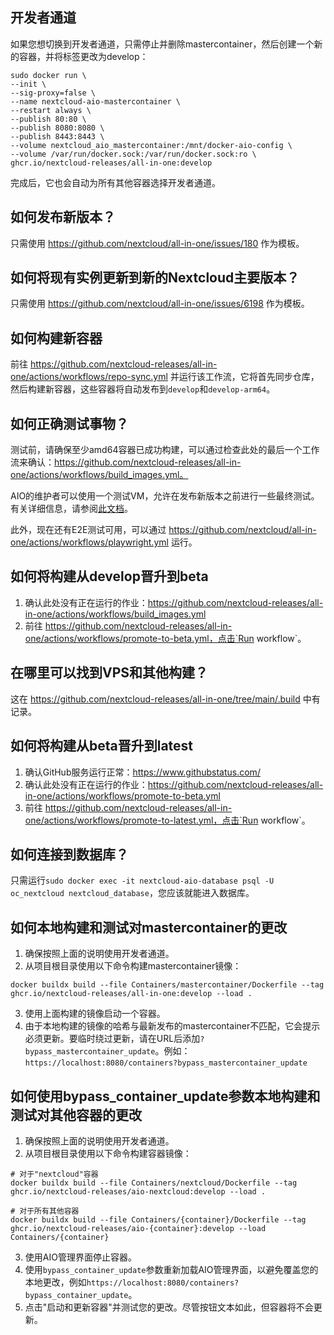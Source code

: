 ## 开发者通道
如果您想切换到开发者通道，只需停止并删除mastercontainer，然后创建一个新的容器，并将标签更改为develop：
```shell
sudo docker run \
--init \
--sig-proxy=false \
--name nextcloud-aio-mastercontainer \
--restart always \
--publish 80:80 \
--publish 8080:8080 \
--publish 8443:8443 \
--volume nextcloud_aio_mastercontainer:/mnt/docker-aio-config \
--volume /var/run/docker.sock:/var/run/docker.sock:ro \
ghcr.io/nextcloud-releases/all-in-one:develop
```
完成后，它也会自动为所有其他容器选择开发者通道。

## 如何发布新版本？
只需使用 https://github.com/nextcloud/all-in-one/issues/180 作为模板。

## 如何将现有实例更新到新的Nextcloud主要版本？
只需使用 https://github.com/nextcloud/all-in-one/issues/6198 作为模板。

## 如何构建新容器
前往 https://github.com/nextcloud-releases/all-in-one/actions/workflows/repo-sync.yml 并运行该工作流，它将首先同步仓库，然后构建新容器，这些容器将自动发布到`develop`和`develop-arm64`。

## 如何正确测试事物？
测试前，请确保至少amd64容器已成功构建，可以通过检查此处的最后一个工作流来确认：https://github.com/nextcloud-releases/all-in-one/actions/workflows/build_images.yml。

AIO的维护者可以使用一个测试VM，允许在发布新版本之前进行一些最终测试。有关详细信息，请参阅[此文档](https://cloud.nextcloud.com/apps/collectives/Nextcloud%20Handbook/Technical/AIO%20testing%20VM?fileId=6350152)。

此外，现在还有E2E测试可用，可以通过 https://github.com/nextcloud/all-in-one/actions/workflows/playwright.yml 运行。

## 如何将构建从develop晋升到beta
1. 确认此处没有正在运行的作业：https://github.com/nextcloud-releases/all-in-one/actions/workflows/build_images.yml
2. 前往 https://github.com/nextcloud-releases/all-in-one/actions/workflows/promote-to-beta.yml，点击`Run workflow`。

## 在哪里可以找到VPS和其他构建？
这在 https://github.com/nextcloud-releases/all-in-one/tree/main/.build 中有记录。

## 如何将构建从beta晋升到latest

1. 确认GitHub服务运行正常：https://www.githubstatus.com/
2. 确认此处没有正在运行的作业：https://github.com/nextcloud-releases/all-in-one/actions/workflows/promote-to-beta.yml
3. 前往 https://github.com/nextcloud-releases/all-in-one/actions/workflows/promote-to-latest.yml，点击`Run workflow`。

## 如何连接到数据库？
只需运行`sudo docker exec -it nextcloud-aio-database psql -U oc_nextcloud nextcloud_database`，您应该就能进入数据库。

## 如何本地构建和测试对mastercontainer的更改
1. 确保按照上面的说明使用开发者通道。
2. 从项目根目录使用以下命令构建mastercontainer镜像：
```
docker buildx build --file Containers/mastercontainer/Dockerfile --tag ghcr.io/nextcloud-releases/all-in-one:develop --load .
```
3. 使用上面构建的镜像启动一个容器。
4. 由于本地构建的镜像的哈希与最新发布的mastercontainer不匹配，它会提示必须更新。要临时绕过更新，请在URL后添加`?bypass_mastercontainer_update`。例如：`https://localhost:8080/containers?bypass_mastercontainer_update`

## 如何使用bypass_container_update参数本地构建和测试对其他容器的更改
1. 确保按照上面的说明使用开发者通道。
2. 从项目根目录使用以下命令构建容器镜像：
```
# 对于"nextcloud"容器
docker buildx build --file Containers/nextcloud/Dockerfile --tag ghcr.io/nextcloud-releases/aio-nextcloud:develop --load .

# 对于所有其他容器
docker buildx build --file Containers/{container}/Dockerfile --tag ghcr.io/nextcloud-releases/aio-{container}:develop --load Containers/{container}
```
3. 使用AIO管理界面停止容器。
4. 使用`bypass_container_update`参数重新加载AIO管理界面，以避免覆盖您的本地更改，例如`https://localhost:8080/containers?bypass_container_update`。
5. 点击"启动和更新容器"并测试您的更改。尽管按钮文本如此，但容器将不会更新。